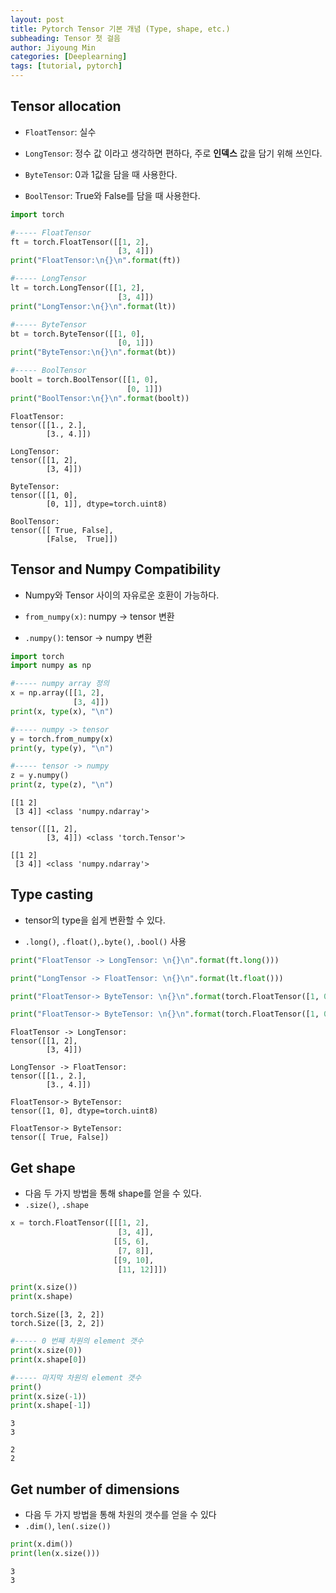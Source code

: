 ```yaml
---
layout: post
title: Pytorch Tensor 기본 개념 (Type, shape, etc.)
subheading: Tensor 첫 걸음
author: Jiyoung Min
categories: [Deeplearning]
tags: [tutorial, pytorch]
---
```


## Tensor allocation
- `FloatTensor`: 실수

- `LongTensor`: 정수 값 이라고 생각하면 편하다, 주로 **인덱스** 값을 담기 위해 쓰인다.

- `ByteTensor`: 0과 1값을 담을 때 사용한다.

- `BoolTensor`: True와 False를 담을 때 사용한다.


```python
import torch

#----- FloatTensor
ft = torch.FloatTensor([[1, 2],
                        [3, 4]])
print("FloatTensor:\n{}\n".format(ft))

#----- LongTensor
lt = torch.LongTensor([[1, 2],
                        [3, 4]])
print("LongTensor:\n{}\n".format(lt))

#----- ByteTensor
bt = torch.ByteTensor([[1, 0],
                        [0, 1]])
print("ByteTensor:\n{}\n".format(bt))

#----- BoolTensor
boolt = torch.BoolTensor([[1, 0],
                          [0, 1]])
print("BoolTensor:\n{}\n".format(boolt))
```

    FloatTensor:
    tensor([[1., 2.],
            [3., 4.]])
    
    LongTensor:
    tensor([[1, 2],
            [3, 4]])
    
    ByteTensor:
    tensor([[1, 0],
            [0, 1]], dtype=torch.uint8)
    
    BoolTensor:
    tensor([[ True, False],
            [False,  True]])
    


## Tensor and Numpy Compatibility

- Numpy와 Tensor 사이의 자유로운 호환이 가능하다.

- `from_numpy(x)`: numpy -> tensor 변환

- `.numpy()`: tensor -> numpy 변환


```python
import torch
import numpy as np 

#----- numpy array 정의
x = np.array([[1, 2],
              [3, 4]])
print(x, type(x), "\n")

#----- numpy -> tensor
y = torch.from_numpy(x)
print(y, type(y), "\n")

#----- tensor -> numpy
z = y.numpy()
print(z, type(z), "\n")
```

    [[1 2]
     [3 4]] <class 'numpy.ndarray'> 
    
    tensor([[1, 2],
            [3, 4]]) <class 'torch.Tensor'> 
    
    [[1 2]
     [3 4]] <class 'numpy.ndarray'> 
    


## Type casting
- tensor의 type을 쉽게 변환할 수 있다.

- `.long()`, `.float()`,`.byte()`, `.bool()` 사용


```python
print("FloatTensor -> LongTensor: \n{}\n".format(ft.long()))

print("LongTensor -> FloatTensor: \n{}\n".format(lt.float()))

print("FloatTensor-> ByteTensor: \n{}\n".format(torch.FloatTensor([1, 0]).byte()))

print("FloatTensor-> ByteTensor: \n{}\n".format(torch.FloatTensor([1, 0]).bool()))
```

    FloatTensor -> LongTensor: 
    tensor([[1, 2],
            [3, 4]])
    
    LongTensor -> FloatTensor: 
    tensor([[1., 2.],
            [3., 4.]])
    
    FloatTensor-> ByteTensor: 
    tensor([1, 0], dtype=torch.uint8)
    
    FloatTensor-> ByteTensor: 
    tensor([ True, False])
    


## Get shape
- 다음 두 가지 방법을 통해 shape를 얻을 수 있다.
- `.size()`, `.shape`


```python
x = torch.FloatTensor([[[1, 2],
                        [3, 4]],
                       [[5, 6],
                        [7, 8]],
                       [[9, 10],
                        [11, 12]]])
```


```python
print(x.size())
print(x.shape)
```

    torch.Size([3, 2, 2])
    torch.Size([3, 2, 2])



```python
#----- 0 번째 차원의 element 갯수
print(x.size(0))
print(x.shape[0])

#----- 마지막 차원의 element 갯수
print()
print(x.size(-1))
print(x.shape[-1])
```

    3
    3
    
    2
    2


## Get number of dimensions
- 다음 두 가지 방법을 통해 차원의 갯수를 얻을 수 있다
- `.dim()`, `len(.size())`


```python
print(x.dim())
print(len(x.size()))
```

    3
    3

